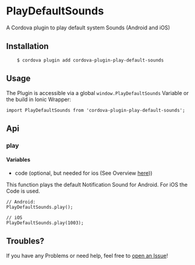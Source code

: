 # PlayDefaultSounds
A Cordova plugin to play default system Sounds (Android and iOS)

## Installation

```
    $ cordova plugin add cordova-plugin-play-default-sounds
```

## Usage

The Plugin is accessible via a global `window.PlayDefaultSounds` Variable or the build in Ionic Wrapper:

```
import PlayDefaultSounds from 'cordova-plugin-play-default-sounds';
``` 

## Api

### play
#### Variables
- code (optional, but needed for ios (See Overview [here](http://iphonedevwiki.net/index.php/AudioServices)))

This function plays the default Notification Sound for Android. For iOS the Code is used.

```
// Android:
PlayDefaultSounds.play();

// iOS
PlayDefaultSounds.play(1003);
``` 

## Troubles?
If you have any Problems or need help, feel free to [open an Issue](https://github.com/EinfachHans/cordova-plugin-play-default-sound/issues)!
